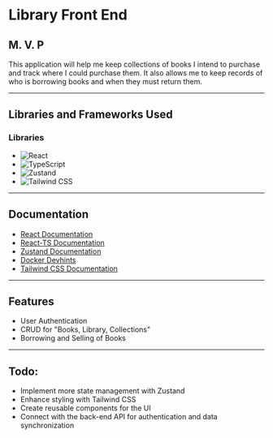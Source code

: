 # Library Front End

## M. V. P

This application will help me keep collections of books I intend to purchase and track where I could purchase them. It also allows me to keep records of who is borrowing books and when they must return them.

---

## Libraries and Frameworks Used

### Libraries
- ![React](https://img.shields.io/badge/React-61DAFB?style=for-the-badge&logo=react&logoColor=black)  
- ![TypeScript](https://img.shields.io/badge/TypeScript-3178C6?style=for-the-badge&logo=typescript&logoColor=white)  
- ![Zustand](https://img.shields.io/badge/Zustand-000000?style=for-the-badge&logo=nodedotjs&logoColor=white)  
- ![Tailwind CSS](https://img.shields.io/badge/TailwindCSS-06B6D4?style=for-the-badge&logo=tailwindcss&logoColor=white)

---

## Documentation

- [React Documentation](https://react.dev/)
- [React-TS Documentation](https://www.typescriptlang.org/docs/handbook/react.html)
- [Zustand Documentation](https://zustand-demo.pmnd.rs/)
- [Docker Devhints](https://devhints.io/docker-compose)
- [Tailwind CSS Documentation](https://tailwindcss.com/docs)

---

## Features

- User Authentication
- CRUD for "Books, Library, Collections"
- Borrowing and Selling of Books

---

## Todo:

- Implement more state management with Zustand
- Enhance styling with Tailwind CSS
- Create reusable components for the UI
- Connect with the back-end API for authentication and data synchronization
